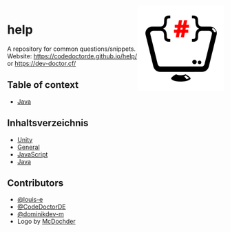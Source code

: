 <img align="right" src="https://github.com/CodeDoctorDE/help/blob/master/logo-dark.png?raw=true" height="200" width="200">

# help

A repository for common questions/snippets.
Website: <https://codedoctorde.github.io/help/> or <https://dev-doctor.cf/>

## Table of context

* [Java](./java)

## Inhaltsverzeichnis

* [Unity](./unity)
* [General](./general)
* [JavaScript](./js)
* [Java](./java)

## Contributors

* [@louis-e](https//github.com/louis-e)
* [@CodeDoctorDE](https://github.com/CodeDoctorDE)
* [@dominikdev-m](https://github.com/dominikdev-m)
* Logo by [McDochder](https://www.49-game.com)